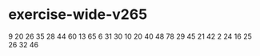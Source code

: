 # exercise-wide-v265
9
20
26
35
28
44
60
13
65
6
31
30
10
20
40
48
78
29
45
21
42
2
24
16
25
26
32
46
